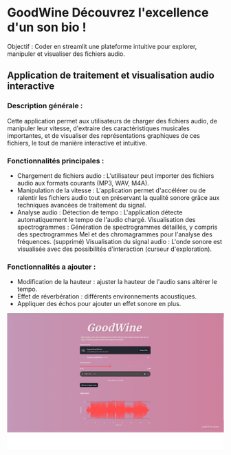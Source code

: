 # GoodWine Découvrez l'excellence d'un son bio !
Objectif : Coder en streamlit une plateforme intuitive pour explorer, manipuler et visualiser des fichiers audio.

## Application de traitement et visualisation audio interactive

### Description générale :

Cette application permet aux utilisateurs de charger des fichiers audio, de manipuler leur vitesse, d'extraire des caractéristiques musicales importantes, et de visualiser des représentations graphiques de ces fichiers, le tout de manière interactive et intuitive.

### Fonctionnalités principales :

- Chargement de fichiers audio : L'utilisateur peut importer des fichiers audio aux formats courants (MP3, WAV, M4A).
- Manipulation de la vitesse : L'application permet d'accélérer ou de ralentir les fichiers audio tout en préservant la qualité sonore grâce aux techniques avancées de traitement du signal.
- Analyse audio :
    Détection de tempo : L'application détecte automatiquement le tempo de l'audio chargé.
    Visualisation des spectrogrammes : Génération de spectrogrammes détaillés, y compris des spectrogrammes Mel et des chromagrammes pour l'analyse des fréquences. (supprimé)
    Visualisation du signal audio : L'onde sonore est visualisée avec des possibilités d'interaction (curseur d'exploration).

### Fonctionnalités a ajouter :

- Modification de la hauteur : ajuster la hauteur de l'audio sans altérer le tempo.
- Effet de réverbération : différents environnements acoustiques.
- Appliquer des échos pour ajouter un effet sonore en plus.

![application](assets/app.png)
